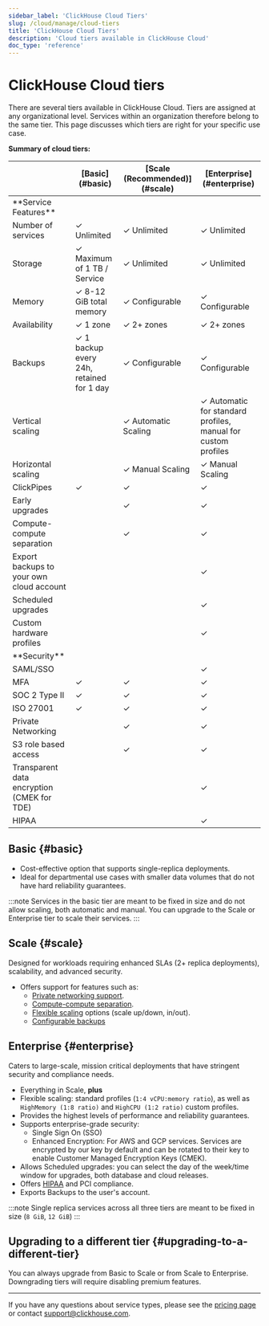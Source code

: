 ```yaml
---
sidebar_label: 'ClickHouse Cloud Tiers'
slug: /cloud/manage/cloud-tiers
title: 'ClickHouse Cloud Tiers'
description: 'Cloud tiers available in ClickHouse Cloud'
doc_type: 'reference'
---
```


# ClickHouse Cloud tiers

There are several tiers available in ClickHouse Cloud. 
Tiers are assigned at any organizational level. Services within an organization therefore belong to the same tier.
This page discusses which tiers are right for your specific use case.

**Summary of cloud tiers:**

<table><thead>
  <tr>
    <th></th>
    <th>[Basic](#basic)</th>
    <th>[Scale (Recommended)](#scale)</th>
    <th>[Enterprise](#enterprise)</th>
  </tr></thead>
<tbody>
  <tr>
    <td>**Service Features**</td>
    <td colspan="3"></td>
  </tr>
  <tr>
    <td>Number of services</td>
    <td>✓ Unlimited</td>
    <td>✓ Unlimited</td>
    <td>✓ Unlimited</td>
  </tr>
  <tr>
    <td>Storage</td>
    <td>✓ Maximum of 1 TB / Service</td>
    <td>✓ Unlimited</td>
    <td>✓ Unlimited</td>
  </tr>
  <tr>
    <td>Memory</td>
    <td>✓ 8-12 GiB total memory</td>
    <td>✓ Configurable</td>
    <td>✓ Configurable</td>
  </tr>
  <tr>
    <td>Availability</td>
    <td>✓ 1 zone</td>
    <td>✓ 2+ zones</td>
    <td>✓ 2+ zones</td>
  </tr>
  <tr>
    <td>Backups</td>
    <td>✓ 1 backup every 24h, retained for 1 day</td>
    <td>✓ Configurable</td>
    <td>✓ Configurable</td>
  </tr>
  <tr>
    <td>Vertical scaling</td>
    <td></td>
    <td>✓ Automatic Scaling</td>
    <td>✓ Automatic for standard profiles, manual for custom profiles</td>
  </tr>
  <tr>
    <td>Horizontal scaling</td>
    <td></td>
    <td>✓ Manual Scaling</td>
    <td>✓ Manual Scaling</td>
  </tr>
  <tr>
    <td>ClickPipes</td>
    <td>✓</td>
    <td>✓</td>
    <td>✓</td>
  </tr>
  <tr>
    <td>Early upgrades</td>
    <td></td>
    <td>✓</td>
    <td>✓</td>
  </tr>
  <tr>
    <td>Compute-compute separation</td>
    <td></td>
    <td>✓</td>
    <td>✓</td>
  </tr>
  <tr>
    <td>Export backups to your own cloud account</td>
    <td></td>
    <td></td>
    <td>✓</td>
  </tr>
  <tr>
    <td>Scheduled upgrades</td>
    <td></td>
    <td></td>
    <td>✓</td>
  </tr>
  <tr>
    <td>Custom hardware profiles</td>
    <td></td>
    <td></td>
    <td>✓</td>
  </tr>
  <tr>
    <td>**Security**</td>
    <td colspan="3"></td>
  </tr>
  <tr>
    <td>SAML/SSO</td>
    <td></td>
    <td></td>
    <td>✓</td>
  </tr>
  <tr>
    <td>MFA</td>
    <td>✓</td>
    <td>✓</td>
    <td>✓</td>
  </tr>
  <tr>
    <td>SOC 2 Type II</td>
    <td>✓</td>
    <td>✓</td>
    <td>✓</td>
  </tr>
  <tr>
    <td>ISO 27001</td>
    <td>✓</td>
    <td>✓</td>
    <td>✓</td>
  </tr>
  <tr>
    <td>Private Networking</td>
    <td></td>
    <td>✓</td>
    <td>✓</td>
  </tr>
  <tr>
    <td>S3 role based access</td>
    <td></td>
    <td>✓</td>
    <td>✓</td>
  </tr>
  <tr>
    <td>Transparent data encryption (CMEK for TDE)</td>
    <td></td>
    <td></td>
    <td>✓</td>
  </tr>
  <tr>
    <td>HIPAA</td>
    <td></td>
    <td></td>
    <td>✓</td>
  </tr>
</tbody></table>

## Basic {#basic}

- Cost-effective option that supports single-replica deployments.
- Ideal for departmental use cases with smaller data volumes that do not have hard reliability guarantees.

:::note
Services in the basic tier are meant to be fixed in size and do not allow scaling, both automatic and manual. 
You can upgrade to the Scale or Enterprise tier to scale their services.
:::

## Scale {#scale}

Designed for workloads requiring enhanced SLAs (2+ replica deployments), scalability, and advanced security.

- Offers support for features such as: 
  - [Private networking support](/cloud/security/private-link-overview).
  - [Compute-compute separation](../reference/warehouses#what-is-compute-compute-separation).
  - [Flexible scaling](/manage/scaling) options (scale up/down, in/out).
  - [Configurable backups](/cloud/manage/backups/configurable-backups)

## Enterprise {#enterprise}

Caters to large-scale, mission critical deployments that have stringent security and compliance needs.

- Everything in Scale, **plus**
- Flexible scaling: standard profiles (`1:4 vCPU:memory ratio`), as well as `HighMemory (1:8 ratio)` and `HighCPU (1:2 ratio)` custom profiles.
- Provides the highest levels of performance and reliability guarantees.
- Supports enterprise-grade security:
  - Single Sign On (SSO)
  - Enhanced Encryption: For AWS and GCP services. Services are encrypted by our key by default and can be rotated to their key to enable Customer Managed Encryption Keys (CMEK).
- Allows Scheduled upgrades: you can select the day of the week/time window for upgrades, both database and cloud releases.  
- Offers [HIPAA](/cloud/security/compliance-overview#hipaa-since-2024) and PCI compliance.
- Exports Backups to the user's account.

:::note 
Single replica services across all three tiers are meant to be fixed in size (`8 GiB`, `12 GiB`)
:::

## Upgrading to a different tier {#upgrading-to-a-different-tier}

You can always upgrade from Basic to Scale or from Scale to Enterprise. Downgrading tiers will require disabling premium features.

---

If you have any questions about service types, please see the [pricing page](https://clickhouse.com/pricing) or contact support@clickhouse.com.
